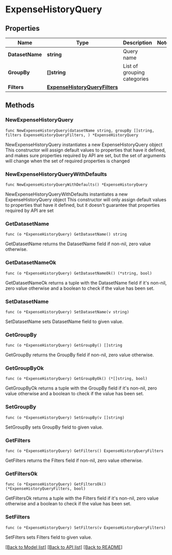 # ExpenseHistoryQuery

## Properties

Name | Type | Description | Notes
------------ | ------------- | ------------- | -------------
**DatasetName** | **string** | Query name | 
**GroupBy** | **[]string** | List of grouping categories | 
**Filters** | [**ExpenseHistoryQueryFilters**](ExpenseHistoryQueryFilters.md) |  | 

## Methods

### NewExpenseHistoryQuery

`func NewExpenseHistoryQuery(datasetName string, groupBy []string, filters ExpenseHistoryQueryFilters, ) *ExpenseHistoryQuery`

NewExpenseHistoryQuery instantiates a new ExpenseHistoryQuery object
This constructor will assign default values to properties that have it defined,
and makes sure properties required by API are set, but the set of arguments
will change when the set of required properties is changed

### NewExpenseHistoryQueryWithDefaults

`func NewExpenseHistoryQueryWithDefaults() *ExpenseHistoryQuery`

NewExpenseHistoryQueryWithDefaults instantiates a new ExpenseHistoryQuery object
This constructor will only assign default values to properties that have it defined,
but it doesn't guarantee that properties required by API are set

### GetDatasetName

`func (o *ExpenseHistoryQuery) GetDatasetName() string`

GetDatasetName returns the DatasetName field if non-nil, zero value otherwise.

### GetDatasetNameOk

`func (o *ExpenseHistoryQuery) GetDatasetNameOk() (*string, bool)`

GetDatasetNameOk returns a tuple with the DatasetName field if it's non-nil, zero value otherwise
and a boolean to check if the value has been set.

### SetDatasetName

`func (o *ExpenseHistoryQuery) SetDatasetName(v string)`

SetDatasetName sets DatasetName field to given value.


### GetGroupBy

`func (o *ExpenseHistoryQuery) GetGroupBy() []string`

GetGroupBy returns the GroupBy field if non-nil, zero value otherwise.

### GetGroupByOk

`func (o *ExpenseHistoryQuery) GetGroupByOk() (*[]string, bool)`

GetGroupByOk returns a tuple with the GroupBy field if it's non-nil, zero value otherwise
and a boolean to check if the value has been set.

### SetGroupBy

`func (o *ExpenseHistoryQuery) SetGroupBy(v []string)`

SetGroupBy sets GroupBy field to given value.


### GetFilters

`func (o *ExpenseHistoryQuery) GetFilters() ExpenseHistoryQueryFilters`

GetFilters returns the Filters field if non-nil, zero value otherwise.

### GetFiltersOk

`func (o *ExpenseHistoryQuery) GetFiltersOk() (*ExpenseHistoryQueryFilters, bool)`

GetFiltersOk returns a tuple with the Filters field if it's non-nil, zero value otherwise
and a boolean to check if the value has been set.

### SetFilters

`func (o *ExpenseHistoryQuery) SetFilters(v ExpenseHistoryQueryFilters)`

SetFilters sets Filters field to given value.



[[Back to Model list]](../README.md#documentation-for-models) [[Back to API list]](../README.md#documentation-for-api-endpoints) [[Back to README]](../README.md)


